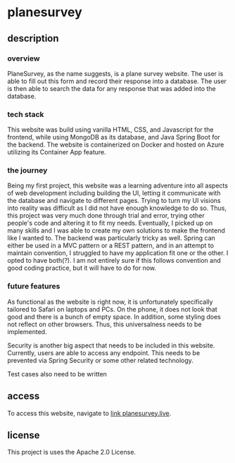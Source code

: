 # planesurvey

## description
### overview
PlaneSurvey, as the name suggests, is a plane survey website. The user is able to fill out this form and record their response into a database.
The user is then able to search the data for any response that was added into the database.

### tech stack
This website was build using vanilla HTML, CSS, and Javascript for the frontend, while using MongoDB as its database, and Java Spring Boot for the
backend. The website is containerized on Docker and hosted on Azure utilizing its Container App feature.

### the journey
Being my first project, this website was a learning adventure into all aspects of web development including building the UI, letting it communicate
with the database and navigate to different pages. Trying to turn my UI visions into reality was difficult as I did not have enough knowledge to do so. Thus, this project was very much done through trial and error, trying other people's code and altering it to fit my needs. Eventually, I picked up on many skills and I was able to create my own solutions to make the frontend like I wanted to. The backend was particularly tricky as well. Spring can either be used in a MVC pattern or a REST pattern, and in an attempt to maintain convention, I struggled to have my application fit one or the other. I opted to have both(?). I am not entirely sure if this follows convention and good coding practice, but it will have to do for now.

### future features
As functional as the website is right now, it is unfortunately specifically tailored to Safari on laptops and PCs. On the phone, it does not look that good and there is a bunch of empty space. In addition, some styling does not reflect on other browsers. Thus, this universalness needs to be implemented. 

Security is another big aspect that needs to be included in this website. Currently, users are able to access any endpoint. This needs to be prevented via Spring Security or some other related technology.

Test cases also need to be written

## access
To access this website, navigate to [link planesurvey.live](https://planesurvey.live).

## license
This project is uses the Apache 2.0 License.


